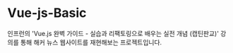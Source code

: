 # Vue-js-Basic
인프런의 'Vue.js 완벽 가이드 - 실습과 리팩토링으로 배우는 실전 개념 (캡틴판교)' 강의를 통해 해커 뉴스 웹사이트를 재현해보는 프로젝트입니다.
